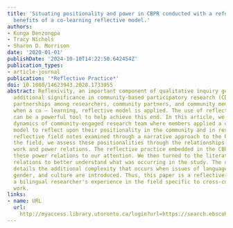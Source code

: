 ```yaml
---
title: 'Situating positionality and power in CBPR conducted with a refugee community:
  benefits of a co-learning reflective model.'
authors:
- Kunga Denzongpa
- Tracy Nichols
- Sharon D. Morrison
date: '2020-01-01'
publishDate: '2024-10-10T14:22:50.642454Z'
publication_types:
- article-journal
publication: '*Reflective Practice*'
doi: 10.1080/14623943.2020.1733955
abstract: Reflexivity, an important component of qualitative inquiry generally, gains
  additional significance in community-based participatory research (CBPR). The varying
  partnerships among researchers, community partners, and community members are strengthened
  when a co – learning, reflective model is applied. The use of reflective field notes
  can be a powerful tool to help achieve this end. In this article, we describe the
  dynamics of community-engaged research team where members applied a co-learning
  model to reflect upon their positionality in the community and in research. Using
  reflective field notes examined through a narrative approach to the PI's time in
  the field, we assess these positionalities through the relationships between CBPR
  work and power relations. The reflective practice embedded in the CBPR process brought
  these power relations to our attention. We then turned to the literature on power
  relations to better understand what was occurring in the study. The current case
  details the additional complexity that occurs when issues of language, translation,
  gender, and culture are introduced. Thus, this paper is a reflective analysis of
  a bilingual researcher's experience in the field specific to cross-cultural CBPR
  work.
links:
- name: URL
  url: 
    http://myaccess.library.utoronto.ca/login?url=https://search.ebscohost.com/login.aspx?direct=true&db=cin20&AN=142373313&site=ehost-live
---
```

